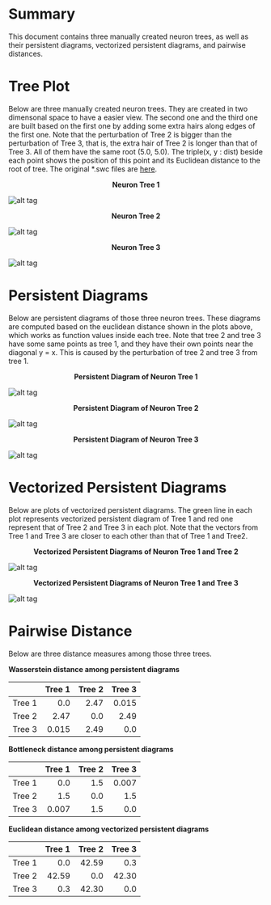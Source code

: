 # Summary
This document contains three manually created neuron trees, as well as their persistent diagrams, vectorized persistent diagrams, and pairwise distances.

# Tree Plot
Below are three manually created neuron trees. They are created in two dimensonal space to have a easier view. The second one and the third one are built based on the first one by adding some extra hairs along edges of the first one. Note that the perturbation of Tree 2 is bigger than the perturbation of Tree 3, that is, the extra hair of Tree 2 is longer than that of Tree 3. All of them have the same root (5.0, 5.0). The triple(x, y : dist) beside each point shows the position of this point and its Euclidean distance to the root of tree. The original *.swc files are [here](https://github.com/Nevermore520/NeuronTools/tree/master/Example/neuron%20files).
<p align="center">
  <b>Neuron Tree 1</b><br>
</p>

![alt tag](https://github.com/Nevermore520/NeuronTools/blob/master/Example/tree%20plots/swc_with_func_val_T1.png)
<p align="center">
  <b>Neuron Tree 2</b><br>
</p>

![alt tag](https://github.com/Nevermore520/NeuronTools/blob/master/Example/tree%20plots/swc_with_func_val_T2.png)
<p align="center">
  <b>Neuron Tree 3</b><br>
</p>

![alt tag](https://github.com/Nevermore520/NeuronTools/blob/master/Example/tree%20plots/swc_with_func_val_T3.png)

# Persistent Diagrams
Below are persistent diagrams of those three neuron trees. These diagrams are computed based on the euclidean distance shown in the plots above, which works as function values inside each tree. Note that tree 2 and tree 3 have some same points as tree 1, and they have their own points near the diagonal y = x. This is caused by the perturbation of tree 2 and tree 3 from tree 1.
<p align="center">
  <b>Persistent Diagram of Neuron Tree 1</b><br>
</p>

![alt tag](https://github.com/Nevermore520/NeuronTools/blob/master/Example/persistent%20diagrams/persistent_diagram_T1.png)
<p align="center">
  <b>Persistent Diagram of Neuron Tree 2</b><br>
</p>

![alt tag](https://github.com/Nevermore520/NeuronTools/blob/master/Example/persistent%20diagrams/persistent_diagram_T2.png)
<p align="center">
  <b>Persistent Diagram of Neuron Tree 3</b><br>
</p>

![alt tag](https://github.com/Nevermore520/NeuronTools/blob/master/Example/persistent%20diagrams/persistent_diagram_T3.png)

# Vectorized Persistent Diagrams
Below are plots of vectorized persistent diagrams. The green line in each plot represents vectorized persistent diagram of Tree 1 and red one represent that of Tree 2 and Tree 3 in each plot. Note that the vectors from Tree 1 and Tree 3 are closer to each other than that of Tree 1 and Tree2. 
<p align="center">
  <b>Vectorized Persistent Diagrams of Neuron Tree 1 and Tree 2</b><br>
</p>

![alt tag](https://github.com/Nevermore520/NeuronTools/blob/master/Example/vectorized%20persistent%20diagrams/vector_T1_T2.png)
<p align="center">
  <b>Vectorized Persistent Diagrams of Neuron Tree 1 and Tree 3</b><br>
</p>

![alt tag](https://github.com/Nevermore520/NeuronTools/blob/master/Example/vectorized%20persistent%20diagrams/vector_T1_T3.png)

# Pairwise Distance
Below are three distance measures among those three trees.

<b> Wasserstein distance among persistent diagrams</b>

|         | Tree 1 | Tree 2 | Tree 3   |
| ------- | ------:|-------:|---------:|
| Tree 1  | 0.0    | 2.47   | 0.015    |
| Tree 2  | 2.47   | 0.0    | 2.49     |
| Tree 3  | 0.015  | 2.49   |  0.0     |

<b> Bottleneck distance among persistent diagrams</b> 

|         | Tree 1 | Tree 2 | Tree 3   |
| ------- | ------:|-------:|---------:|
| Tree 1  | 0.0    | 1.5    | 0.007    |
| Tree 2  | 1.5    | 0.0    | 1.5      |
| Tree 3  | 0.007  | 1.5    |  0.0     |

<b> Euclidean distance among vectorized persistent diagrams</b> 

|         | Tree 1 | Tree 2 | Tree 3   |
| ------- | ------:|-------:|---------:|
| Tree 1  | 0.0    | 42.59  | 0.3      |
| Tree 2  | 42.59  | 0.0    | 42.30    |
| Tree 3  | 0.3    | 42.30  | 0.0      |
